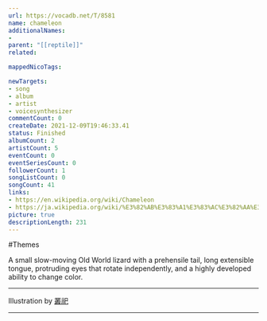 ```yaml
---
url: https://vocadb.net/T/8581
name: chameleon
additionalNames: 
- 
parent: "[[reptile]]"
related:

mappedNicoTags:

newTargets:
- song
- album
- artist
- voicesynthesizer
commentCount: 0
createDate: 2021-12-09T19:46:33.41
status: Finished
albumCount: 2
artistCount: 5
eventCount: 0
eventSeriesCount: 0
followerCount: 1
songListCount: 0
songCount: 41
links: 
- https://en.wikipedia.org/wiki/Chameleon
- https://ja.wikipedia.org/wiki/%E3%82%AB%E3%83%A1%E3%83%AC%E3%82%AA%E3%83%B3%E7%A7%91
picture: true
descriptionLength: 231
---
```


#Themes

A small slow-moving Old World lizard with a prehensile tail, long extensible tongue, protruding eyes that rotate independently, and a highly developed ability to change color.

-----
Illustration by [叢祀](https://piapro.jp/hjk01233)

---

